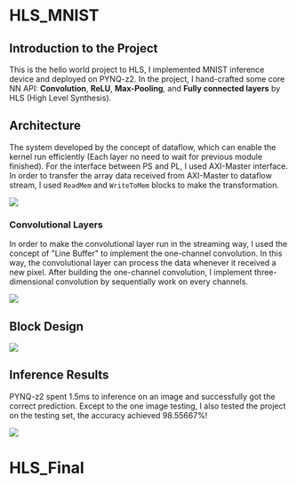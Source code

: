 # HLS_MNIST


## Introduction to the Project

This is the hello world project to HLS, I implemented MNIST inference device and deployed on PYNQ-z2. In the project, I hand-crafted some core NN API: **Convolution**, **ReLU**, **Max-Pooling**, and **Fully connected layers** by HLS (High Level Synthesis). 

## Architecture

The system developed by the concept of dataflow, which can enable the kernel run efficiently (Each layer no need to wait for previous module finished). For the interface between PS and PL, I used AXI-Master interface. In order to transfer the array data received from AXI-Master to dataflow stream, I used `ReadMem` and `WriteToMem` blocks to make the transformation.

![](https://i.imgur.com/NYfLbGR.png)

### Convolutional Layers

In order to make the convolutional layer run in the streaming way, I used the concept of "Line Buffer" to implement the one-channel convolution. In this way, the convolutional layer can process the data whenever it received a new pixel. After building the one-channel convolution, I implement three-dimensional convolution by sequentially work on every channels.

![](https://i.imgur.com/nOHPVmK.png)

## Block Design

![](https://i.imgur.com/tSPEWmu.png)

## Inference Results

PYNQ-z2 spent 1.5ms to inference on an image and successfully got the correct prediction. Except to the one image testing, I also tested the project on the testing set, the accuracy achieved 98.55667%!

![](https://i.imgur.com/eedfY8C.png)
# HLS_Final
